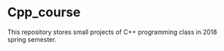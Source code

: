 # Cpp_course
This repository stores small projects of C++ programming class in 2018 spring semester.
